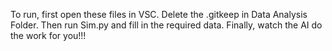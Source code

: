 To run, first open these files in VSC.
Delete the .gitkeep in Data Analysis Folder.
Then run Sim.py and fill in the required data.
Finally, watch the AI do the work for you!!!
